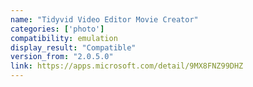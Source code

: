 ```yaml
---
name: "Tidyvid Video Editor Movie Creator"
categories: ['photo']
compatibility: emulation
display_result: "Compatible"
version_from: "2.0.5.0"
link: https://apps.microsoft.com/detail/9MX8FNZ99DHZ
---
```


